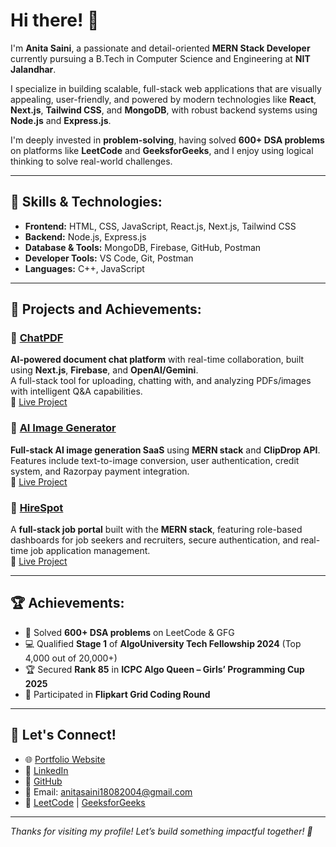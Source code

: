 # Hi there! 👋

I'm **Anita Saini**, a passionate and detail-oriented **MERN Stack Developer** currently pursuing a B.Tech in Computer Science and Engineering at **NIT Jalandhar**.

I specialize in building scalable, full-stack web applications that are visually appealing, user-friendly, and powered by modern technologies like **React**, **Next.js**, **Tailwind CSS**, and **MongoDB**, with robust backend systems using **Node.js** and **Express.js**.

I'm deeply invested in **problem-solving**, having solved **600+ DSA problems** on platforms like **LeetCode** and **GeeksforGeeks**, and I enjoy using logical thinking to solve real-world challenges.

---

## 🔧 Skills & Technologies:

- **Frontend:** HTML, CSS, JavaScript, React.js, Next.js, Tailwind CSS  
- **Backend:** Node.js, Express.js  
- **Database & Tools:** MongoDB, Firebase, GitHub, Postman  
- **Developer Tools:** VS Code, Git, Postman  
- **Languages:** C++, JavaScript 

---

## 🧠 Projects and Achievements:

### 🧾 [ChatPDF](https://chatpdf-seven-weld.vercel.app/)  
**AI-powered document chat platform** with real-time collaboration, built using **Next.js**, **Firebase**, and **OpenAI/Gemini**.  
A full-stack tool for uploading, chatting with, and analyzing PDFs/images with intelligent Q&A capabilities.   
🔗 [Live Project](https://chatpdf-seven-weld.vercel.app/)

### 🎨 [AI Image Generator](https://client-eight-topaz.vercel.app/)  
**Full-stack AI image generation SaaS** using **MERN stack** and **ClipDrop API**.  
Features include text-to-image conversion, user authentication, credit system, and Razorpay payment integration.  
🔗 [Live Project](https://client-eight-topaz.vercel.app/)

### 💼 [HireSpot](https://job-linker-xoes.onrender.com/)  
A **full-stack job portal** built with the **MERN stack**, featuring role-based dashboards for job seekers and recruiters, secure authentication, and real-time job application management.  
🔗 [Live Project](https://job-linker-xoes.onrender.com/)

---

## 🏆 Achievements:

- 🌟 Solved **600+ DSA problems** on LeetCode & GFG  
- 💻 Qualified **Stage 1** of **AlgoUniversity Tech Fellowship 2024** (Top 4,000 out of 20,000+)  
- 🏆 Secured **Rank 85** in **ICPC Algo Queen – Girls’ Programming Cup 2025**  
- 🛒 Participated in **Flipkart Grid Coding Round**

---

## 🔗 Let's Connect!

- 🌐 [Portfolio Website](https://anitaportfolio-three.vercel.app/)
- 💼 [LinkedIn](https://www.linkedin.com/in/anita-saini-76883629a)
- 📂 [GitHub](https://github.com/anitavishanolia?tab=repositories)
- 📧 Email: [anitasaini18082004@gmail.com](mailto:anitasaini18082004@gmail.com)
- 🧠 [LeetCode](https://leetcode.com/u/anitasaini/) | [GeeksforGeeks](https://www.geeksforgeeks.org/user/anitasainihdmf/)

---

_Thanks for visiting my profile! Let’s build something impactful together! 🚀_

